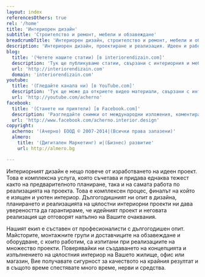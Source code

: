 ```yaml
---
layout: index
referencesOthers: true
rel: '/home'
title: 'Интериорен дизайн'
subtitle: 'Строителство и ремонт, мебели и обзавеждане'
breadcrumbTitle: 'Интериорен дизайн, строителство и ремонт, мебели и обзавеждане'
description: 'Интериорен дизайн, проектиране и реализация. Идеен и работен проект, авторски надзор, ремонт, мебели и обзавеждане.'
blog:
  title: '(Четете нашите статии) [в interiorendizain.com]'
  description: 'Тук ще публикуваме статии, свързани с интериорния и мебелен дизайн.'
  url: 'http://interiorendizain.com'
  domain: 'interiorendizain.com'
youtube:
  title: '(Гледайте канала ни) [в YouTube.com]'
  description: 'Тук ще може да откриете видео материали, свързани с интериорния дизайн и обзавеждане.'
  url: 'http://youtube.com/acherno'
facebook:
  title: '(Станете ни приятели) [в Facebook.com]'
  description: 'Pазгледайте снимки от международни изложения, коментирайте нашитe проекти или следeте за нови.'
  url: 'http://www.facebook.com/acherno.interior.design'
copyright:
  acherno: '(Ачерно) ЕООД © 2007-2014|(Всички права запазени)'
  almero: 
    title: '(Дигитален Маркетинг) и|(Бизнес) развитие'
    url: http://almero.bg

---
```

Интериорният дизайн е нещо повече от изработването на идеен проект. Това е комплексна услуга, която съчетава и придава еднаква тежест както на предварителното планиране, така и на самата работа по реализацията на проекта. Това е комплексен процес, финалът на който е изящен и уютен интериор. Дългогодишният ни опит в дизайна, планирането и реализацията на цялостни интериорни проекти ни дава увереността да гарантираме, че идейният проект и неговата реализация ще отговорят напълно на Вашите очаквания.

Нашият екип е съставен от професионалисти с дългогодишен опит. Майсторите, монтажните групи и доставчиците на обзавеждане и оборудване, с които работим, са изпитани при реализациите на множество проекти. Поверявайки ни създаването на концепцията и изпълнението на цялостния интериор на Вашето жилище, офис или магазин, Вие получавате сигурност за качеството на крайния резултат и в същото време спестявате много време, нерви и средства.